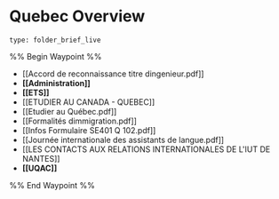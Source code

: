 # Quebec Overview
 
```ccard
type: folder_brief_live
```
 
%% Begin Waypoint %%
- [[Accord de reconnaissance titre dingenieur.pdf]]
- **[[Administration]]**
- **[[ETS]]**
- [[ETUDIER AU CANADA - QUEBEC]]
- [[Etudier au Québec.pdf]]
- [[Formalités dimmigration.pdf]]
- [[Infos Formulaire SE401 Q 102.pdf]]
- [[Journée internationale des assistants de langue.pdf]]
- [[LES CONTACTS AUX RELATIONS INTERNATIONALES DE L'IUT DE NANTES]]
- **[[UQAC]]**

%% End Waypoint %%